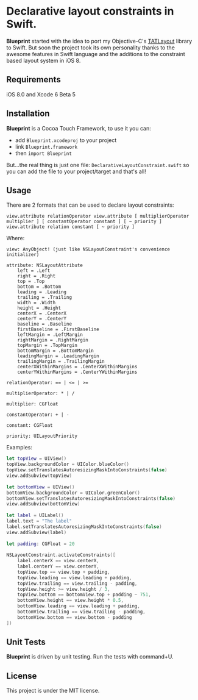 # Declarative layout constraints in Swift.

__Blueprint__ started with the idea to port my Objective-C's [TATLayout](https://github.com/cromandini/TATLayout) library to Swift. But soon the project took its own personality thanks to the awesome features in Swift language and the additions to the constraint based layout system in iOS 8.

## Requirements
iOS 8.0 and Xcode 6 Beta 5

## Installation
__Blueprint__ is a Cocoa Touch Framework, to use it you can:

- add `Blueprint.xcodeproj` to your project
- link `Blueprint.framework`
- then `import Blueprint`

But...the real thing is just one file: `DeclarativeLayoutConstraint.swift` so you can add the file to your project/target and that's all!

## Usage
There are 2 formats that can be used to declare layout constraints:
```
view.attribute relationOperator view.attribute [ multiplierOperator multiplier ] [ constantOperator constant ] [ ~ priority ]
view.attribute relation constant [ ~ priority ]
```
Where:
```
view: AnyObject! (just like NSLayoutConstraint's convenience initializer)

attribute: NSLayoutAttribute
	left = .Left
	right = .Right
	top = .Top
	bottom = .Bottom
	leading = .Leading
	trailing = .Trailing
	width = .Width
	height = .Height
	centerX = .CenterX
	centerY = .CenterY
	baseline = .Baseline
	firstBaseline = .FirstBaseline
	leftMargin = .LeftMargin
	rightMargin = .RightMargin
	topMargin = .TopMargin
	bottomMargin = .BottomMargin
	leadingMargin = .LeadingMargin
	trailingMargin = .TrailingMargin
	centerXWithinMargins = .CenterXWithinMargins
	centerYWithinMargins = .CenterYWithinMargins

relationOperator: == | <= | >=

multiplierOperator: * | /

multiplier: CGFloat

constantOperator: + | -

constant: CGFloat

priority: UILayoutPriority
```

Examples:
```swift
let topView = UIView()
topView.backgroundColor = UIColor.blueColor()
topView.setTranslatesAutoresizingMaskIntoConstraints(false)
view.addSubview(topView)
   
let bottomView = UIView()
bottomView.backgroundColor = UIColor.greenColor()
bottomView.setTranslatesAutoresizingMaskIntoConstraints(false)
view.addSubview(bottomView)
   
let label = UILabel()
label.text = "The label"
label.setTranslatesAutoresizingMaskIntoConstraints(false)
view.addSubview(label)
   
let padding: CGFloat = 20
   
NSLayoutConstraint.activateConstraints([
    label.centerX == view.centerX,
    label.centerY == view.centerY,
    topView.top == view.top + padding,
    topView.leading == view.leading + padding,
    topView.trailing == view.trailing - padding,
    topView.height >= view.height / 3,
    topView.bottom == bottomView.top + padding ~ 751,
    bottomView.height == view.height * 0.5,
    bottomView.leading == view.leading + padding,
    bottomView.trailing == view.trailing - padding,
    bottomView.bottom == view.bottom - padding
])
```

## Unit Tests
__Blueprint__ is driven by unit testing. Run the tests with command+U.

## License
This project is under the MIT license.
